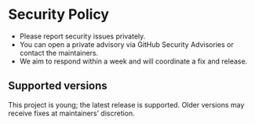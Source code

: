 # Security Policy

- Please report security issues privately.
- You can open a private advisory via GitHub Security Advisories or contact the maintainers.
- We aim to respond within a week and will coordinate a fix and release.

## Supported versions
This project is young; the latest release is supported. Older versions may receive fixes at maintainers’ discretion.

